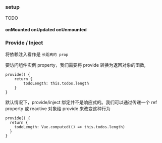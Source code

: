 ### setup

TODO

#### onMounted onUpdated onUnmounted


### Provide / Inject
将依赖注入看作是 `长距离的 prop `

要访问组件实例 property，我们需要将 provide 转换为返回对象的函数,
```
provide() {
    return {
        todoLength: this.todos.length
    }
}
```
默认情况下，provide/inject 绑定并不是响应式的。我们可以通过传递一个 ref property 或 reactive 对象给 provide 来改变这种行为
```
provide() {
  return {
    todoLength: Vue.computed(() => this.todos.length)
  }
}
```
